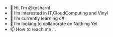 - 👋 Hi, I’m @kosharnl
- 👀 I’m interested in IT,CloudComputing and Vinyl
- 🌱 I’m currently learning c#
- 💞️ I’m looking to collaborate on Nothing Yet
- 📫 How to reach me ...

<!---
kosharnl/kosharnl is a ✨ special ✨ repository because its `README.md` (this file) appears on your GitHub profile.
You can click the Preview link to take a look at your changes.
--->
